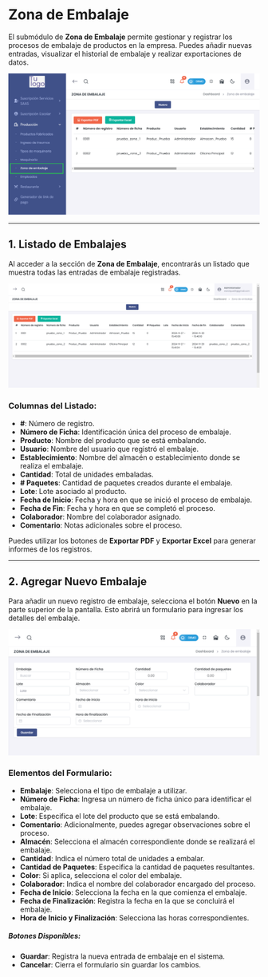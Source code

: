 # Zona de Embalaje  

El submódulo de **Zona de Embalaje** permite gestionar y registrar los procesos de embalaje de productos en la empresa. Puedes añadir nuevas entradas, visualizar el historial de embalaje y realizar exportaciones de datos.  

![Acceso a Zona de Embalaje](img/acceso_zona_embalaje.png)  

---  

## 1. Listado de Embalajes  

Al acceder a la sección de **Zona de Embalaje**, encontrarás un listado que muestra todas las entradas de embalaje registradas.   

![Listado de Embalajes](img/listado_embalaje.png)

### Columnas del Listado:  
- **#**: Número de registro.  
- **Número de Ficha**: Identificación única del proceso de embalaje.  
- **Producto**: Nombre del producto que se está embalando.  
- **Usuario**: Nombre del usuario que registró el embalaje.  
- **Establecimiento**: Nombre del almacén o establecimiento donde se realiza el embalaje.  
- **Cantidad**: Total de unidades embaladas.  
- **# Paquetes**: Cantidad de paquetes creados durante el embalaje.  
- **Lote**: Lote asociado al producto.  
- **Fecha de Inicio**: Fecha y hora en que se inició el proceso de embalaje.  
- **Fecha de Fin**: Fecha y hora en que se completó el proceso.  
- **Colaborador**: Nombre del colaborador asignado.  
- **Comentario**: Notas adicionales sobre el proceso.  

Puedes utilizar los botones de **Exportar PDF** y **Exportar Excel** para generar informes de los registros.    

---  

## 2. Agregar Nuevo Embalaje  

Para añadir un nuevo registro de embalaje, selecciona el botón **Nuevo** en la parte superior de la pantalla. Esto abrirá un formulario para ingresar los detalles del embalaje.  

![Formulario Nuevo Embalaje](img/nuevo_embalaje.png)  

### Elementos del Formulario:  
- **Embalaje**: Selecciona el tipo de embalaje a utilizar.  
- **Número de Ficha**: Ingresa un número de ficha único para identificar el embalaje.  
- **Lote**: Especifica el lote del producto que se está embalando.  
- **Comentario**: Adicionalmente, puedes agregar observaciones sobre el proceso.  
- **Almacén**: Selecciona el almacén correspondiente donde se realizará el embalaje.  
- **Cantidad**: Indica el número total de unidades a embalar.  
- **Cantidad de Paquetes**: Especifica la cantidad de paquetes resultantes.  
- **Color**: Si aplica, selecciona el color del embalaje.  
- **Colaborador**: Indica el nombre del colaborador encargado del proceso.  
- **Fecha de Inicio**: Selecciona la fecha en la que comienza el embalaje.  
- **Fecha de Finalización**: Registra la fecha en la que se concluirá el embalaje.  
- **Hora de Inicio y Finalización**: Selecciona las horas correspondientes.  

##### Botones Disponibles:  
- **Guardar**: Registra la nueva entrada de embalaje en el sistema.  
- **Cancelar**: Cierra el formulario sin guardar los cambios.  